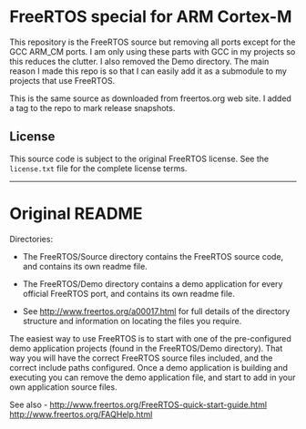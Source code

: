 FreeRTOS special for ARM Cortex-M
=================================

This repository is the FreeRTOS source but removing all ports except
for the GCC ARM_CM ports. I am only using these parts with GCC in my
projects so this reduces the clutter.  I also removed the Demo directory.
The main reason I made this repo is so that I can easily add it as a
submodule to my projects that use FreeRTOS.

This is the same source as downloaded from freertos.org web site.  I
added a tag to the repo to mark release snapshots.

License
-------
This source code is subject to the original FreeRTOS license.  See the
`license.txt` file for the complete license terms.

* * * * *

Original README
===============

Directories:

+ The FreeRTOS/Source directory contains the FreeRTOS source code, and
  contains its own readme file.

+ The FreeRTOS/Demo directory contains a demo application for every
  official FreeRTOS port, and contains its own readme file.

+ See http://www.freertos.org/a00017.html for full details of the
  directory structure and information on locating the files you require.

The easiest way to use FreeRTOS is to start with one of the pre-configured
demo application projects (found in the FreeRTOS/Demo directory).  That
way you will have the correct FreeRTOS source files included, and the
correct include paths configured.  Once a demo application is building and
executing you can remove the demo application file, and start to add in
your own application source files.

See also -
http://www.freertos.org/FreeRTOS-quick-start-guide.html
http://www.freertos.org/FAQHelp.html

